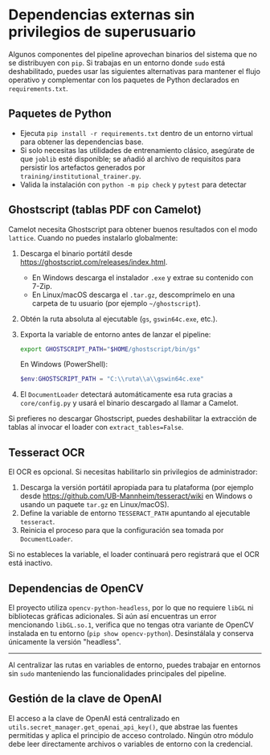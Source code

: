 # Dependencias externas sin privilegios de superusuario

Algunos componentes del pipeline aprovechan binarios del sistema que no se distribuyen
con `pip`. Si trabajas en un entorno donde `sudo` está deshabilitado, puedes usar las
siguientes alternativas para mantener el flujo operativo y complementar con los
paquetes de Python declarados en `requirements.txt`.

## Paquetes de Python

- Ejecuta `pip install -r requirements.txt` dentro de un entorno virtual para
  obtener las dependencias base.
- Si solo necesitas las utilidades de entrenamiento clásico, asegúrate de que
  `joblib` esté disponible; se añadió al archivo de requisitos para persistir los
  artefactos generados por `training/institutional_trainer.py`.
- Valida la instalación con `python -m pip check` y `pytest` para detectar

## Ghostscript (tablas PDF con Camelot)

Camelot necesita Ghostscript para obtener buenos resultados con el modo `lattice`.
Cuando no puedes instalarlo globalmente:

1. Descarga el binario portátil desde <https://ghostscript.com/releases/index.html>.
   * En Windows descarga el instalador `.exe` y extrae su contenido con 7-Zip.
   * En Linux/macOS descarga el `.tar.gz`, descomprímelo en una carpeta de tu usuario
     (por ejemplo `~/ghostscript`).
2. Obtén la ruta absoluta al ejecutable (`gs`, `gswin64c.exe`, etc.).
3. Exporta la variable de entorno antes de lanzar el pipeline:

   ```bash
   export GHOSTSCRIPT_PATH="$HOME/ghostscript/bin/gs"
   ```

   En Windows (PowerShell):

   ```powershell
   $env:GHOSTSCRIPT_PATH = "C:\\ruta\\a\\gswin64c.exe"
   ```

4. El `DocumentLoader` detectará automáticamente esa ruta gracias a `core/config.py` y
   usará el binario descargado al llamar a Camelot.

Si prefieres no descargar Ghostscript, puedes deshabilitar la extracción de tablas al
invocar el loader con `extract_tables=False`.

## Tesseract OCR

El OCR es opcional. Si necesitas habilitarlo sin privilegios de administrador:

1. Descarga la versión portátil apropiada para tu plataforma (por ejemplo desde
   <https://github.com/UB-Mannheim/tesseract/wiki> en Windows o usando un paquete
   `tar.gz` en Linux/macOS).
2. Define la variable de entorno `TESSERACT_PATH` apuntando al ejecutable `tesseract`.
3. Reinicia el proceso para que la configuración sea tomada por `DocumentLoader`.

Si no estableces la variable, el loader continuará pero registrará que el OCR está
inactivo.

## Dependencias de OpenCV

El proyecto utiliza `opencv-python-headless`, por lo que no requiere `libGL` ni
bibliotecas gráficas adicionales. Si aún así encuentras un error mencionando
`libGL.so.1`, verifica que no tengas otra variante de OpenCV instalada en tu entorno
(`pip show opencv-python`). Desinstálala y conserva únicamente la versión "headless".

---

Al centralizar las rutas en variables de entorno, puedes trabajar en entornos sin
`sudo` manteniendo las funcionalidades principales del pipeline.

## Gestión de la clave de OpenAI

El acceso a la clave de OpenAI está centralizado en `utils.secret_manager.get_openai_api_key()`,
que abstrae las fuentes permitidas y aplica el principio de acceso controlado. Ningún otro
módulo debe leer directamente archivos o variables de entorno con la credencial.